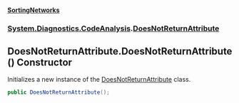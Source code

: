 #### [SortingNetworks](index.md 'index')
### [System.Diagnostics.CodeAnalysis](System_Diagnostics_CodeAnalysis.md 'System.Diagnostics.CodeAnalysis').[DoesNotReturnAttribute](System_Diagnostics_CodeAnalysis_DoesNotReturnAttribute.md 'System.Diagnostics.CodeAnalysis.DoesNotReturnAttribute')
## DoesNotReturnAttribute.DoesNotReturnAttribute() Constructor
Initializes a new instance of the [DoesNotReturnAttribute](System_Diagnostics_CodeAnalysis_DoesNotReturnAttribute.md 'System.Diagnostics.CodeAnalysis.DoesNotReturnAttribute') class.  
```csharp
public DoesNotReturnAttribute();
```
